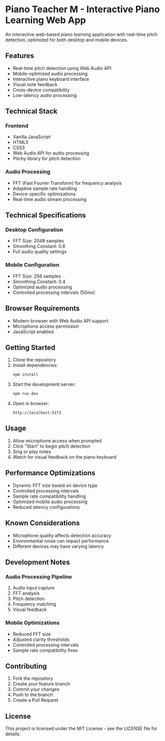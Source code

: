 # Piano Teacher M - Interactive Piano Learning Web App

An interactive web-based piano learning application with real-time pitch detection, optimized for both desktop and mobile devices.

## Features

- Real-time pitch detection using Web Audio API
- Mobile-optimized audio processing
- Interactive piano keyboard interface
- Visual note feedback
- Cross-device compatibility
- Low-latency audio processing

## Technical Stack

### Frontend
- Vanilla JavaScript
- HTML5
- CSS3
- Web Audio API for audio processing
- Pitchy library for pitch detection

### Audio Processing
- FFT (Fast Fourier Transform) for frequency analysis
- Adaptive sample rate handling
- Device-specific optimizations
- Real-time audio stream processing

## Technical Specifications

### Desktop Configuration
- FFT Size: 2048 samples
- Smoothing Constant: 0.8
- Full audio quality settings

### Mobile Configuration
- FFT Size: 256 samples
- Smoothing Constant: 0.4
- Optimized audio processing
- Controlled processing intervals (50ms)

## Browser Requirements
- Modern browser with Web Audio API support
- Microphone access permission
- JavaScript enabled

## Getting Started

1. Clone the repository
2. Install dependencies:
   ```bash
   npm install
   ```
3. Start the development server:
   ```bash
   npm run dev
   ```
4. Open in browser:
   ```
   http://localhost:5173
   ```

## Usage

1. Allow microphone access when prompted
2. Click "Start" to begin pitch detection
3. Sing or play notes
4. Watch for visual feedback on the piano keyboard

## Performance Optimizations

- Dynamic FFT size based on device type
- Controlled processing intervals
- Sample rate compatibility handling
- Optimized mobile audio processing
- Reduced latency configurations

## Known Considerations

- Microphone quality affects detection accuracy
- Environmental noise can impact performance
- Different devices may have varying latency

## Development Notes

### Audio Processing Pipeline
1. Audio input capture
2. FFT analysis
3. Pitch detection
4. Frequency matching
5. Visual feedback

### Mobile Optimizations
- Reduced FFT size
- Adjusted clarity thresholds
- Controlled processing intervals
- Sample rate compatibility fixes

## Contributing

1. Fork the repository
2. Create your feature branch
3. Commit your changes
4. Push to the branch
5. Create a Pull Request

## License

This project is licensed under the MIT License - see the LICENSE file for details.